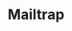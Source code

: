 ---
title: "Mailtrap"
publishedAt: 2024-09-29
description: "An email sandbox service that's useful for automated testing or validating your HTML & CSS."
slug: "mailtrap"
url: "https://mailtrap.io/"
---